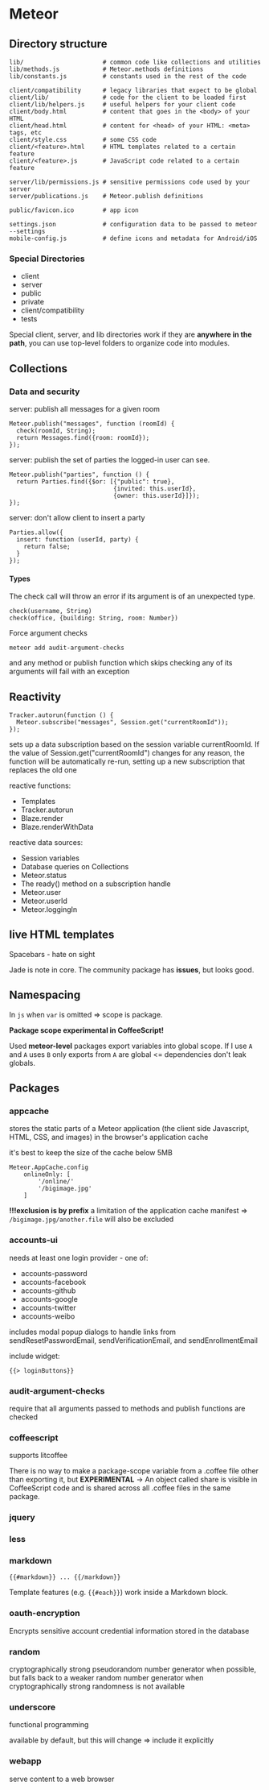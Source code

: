 # Meteor

## Directory structure

    lib/                      # common code like collections and utilities
    lib/methods.js            # Meteor.methods definitions
    lib/constants.js          # constants used in the rest of the code

    client/compatibility      # legacy libraries that expect to be global
    client/lib/               # code for the client to be loaded first
    client/lib/helpers.js     # useful helpers for your client code
    client/body.html          # content that goes in the <body> of your HTML
    client/head.html          # content for <head> of your HTML: <meta> tags, etc
    client/style.css          # some CSS code
    client/<feature>.html     # HTML templates related to a certain feature
    client/<feature>.js       # JavaScript code related to a certain feature

    server/lib/permissions.js # sensitive permissions code used by your server
    server/publications.js    # Meteor.publish definitions

    public/favicon.ico        # app icon

    settings.json             # configuration data to be passed to meteor --settings
    mobile-config.js          # define icons and metadata for Android/iOS

### Special Directories

- client
- server
- public
- private
- client/compatibility
- tests

Special client, server, and lib directories work if they are **anywhere in the path**, you can use top-level folders to organize code into modules.

## Collections

### Data and security

server: publish all messages for a given room

    Meteor.publish("messages", function (roomId) {
      check(roomId, String);
      return Messages.find({room: roomId});
    });

server: publish the set of parties the logged-in user can see.

    Meteor.publish("parties", function () {
      return Parties.find({$or: [{"public": true},
                                 {invited: this.userId},
                                 {owner: this.userId}]});
    });

server: don't allow client to insert a party

    Parties.allow({
      insert: function (userId, party) {
        return false;
      }
    });

#### Types

The check call will throw an error if its argument is of an unexpected type.

    check(username, String)
    check(office, {building: String, room: Number})

Force argument checks

    meteor add audit-argument-checks

and any method or publish function which skips checking any of its arguments
will fail with an exception

## Reactivity

    Tracker.autorun(function () {
      Meteor.subscribe("messages", Session.get("currentRoomId"));
    });

sets up a data subscription based on the session variable currentRoomId. If the value of Session.get("currentRoomId") changes for any reason, the function will be automatically re-run, setting up a new subscription that replaces the old one

reactive functions:

- Templates
- Tracker.autorun
- Blaze.render
- Blaze.renderWithData

reactive data sources:

- Session variables
- Database queries on Collections
- Meteor.status
- The ready() method on a subscription handle
- Meteor.user
- Meteor.userId
- Meteor.loggingIn

## live HTML templates

Spacebars - hate on sight

Jade is note in core. The community package has **issues**, but looks good.

## Namespacing

In `js` when `var` is omitted => scope is package.

**Package scope experimental in CoffeeScript!**

Used **meteor-level** packages export variables into global scope.
If I use `A` and `A` uses `B` only exports from `A` are global
<= dependencies don't leak globals.

## Packages

### appcache

stores the static parts of a Meteor application (the client side Javascript, HTML, CSS, and images) in the browser's application cache

it's best to keep the size of the cache below 5MB

```coffee-script
Meteor.AppCache.config
    onlineOnly: [
        '/online/'
        '/bigimage.jpg'
    ]
```

**!!!exclusion is by prefix** a limitation of the application cache manifest
=> `/bigimage.jpg/another.file` will also be excluded

### accounts-ui

needs at least one login provider - one of:

- accounts-password
- accounts-facebook
- accounts-github
- accounts-google
- accounts-twitter
- accounts-weibo

includes modal popup dialogs to handle links from sendResetPasswordEmail, sendVerificationEmail, and sendEnrollmentEmail

include widget:

    {{> loginButtons}}

### audit-argument-checks

require that all arguments passed to methods and publish functions are checked

### coffeescript

supports litcoffee

There is no way to make a package-scope variable from a .coffee file other than exporting it, but
**EXPERIMENTAL** -> An object called share is visible in CoffeeScript code and is shared across all .coffee files in the same package.

### jquery

### less

### markdown

    {{#markdown}} ... {{/markdown}}

Template features (e.g. `{{#each}}`) work inside a Markdown block.

### oauth-encryption

Encrypts sensitive account credential information stored in the database

### random

cryptographically strong pseudorandom number generator when possible, but falls back to a weaker random number generator when cryptographically strong randomness is not available

### underscore

functional programming

available by default, but this will change => include it explicitly

### webapp

serve content to a web browser
